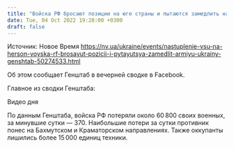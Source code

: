 ```yaml
---
title: "Войска РФ бросают позиции на юге страны и пытаются замедлить наступление ВСУ — Генштаб"
date: Tue, 04 Oct 2022 19:28:00 +0300
draft: false
---
```

Источник: Новое Время https://nv.ua/ukraine/events/nastuplenie-vsu-na-herson-voyska-rf-brosayut-pozicii-i-pytayutsya-zamedlit-armiyu-ukrainy-genshtab-50274533.html


Об этом сообщает Генштаб в вечерней сводке в Facebook.

Главное из сводки Генштаба:

 Видео дня   

По данным Генштаба, войска РФ потеряли около 60 800 своих военных, за минувшие сутки — 370. Наибольшие потери за сутки противник понес на Бахмутском и Краматорском направлениях. Также оккупанты лишились более 15 000 единиц техники.
